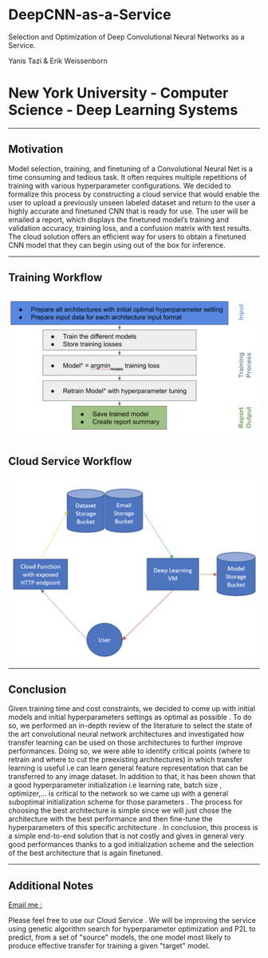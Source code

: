 # DeepCNN-as-a-Service
Selection and Optimization of Deep Convolutional Neural Networks as a Service.

Yanis Tazi & Erik Weissenborn

# New York University - Computer Science - Deep Learning Systems

-------------------------
Motivation
-------------------------
Model selection, training, and finetuning of a Convolutional Neural Net is a time consuming and tedious task. It often requires multiple repetitions of training with various hyperparameter configurations. We decided to formalize this process by constructing a cloud service that would enable the user to upload a previously unseen labeled dataset and return to the user a highly accurate and finetuned CNN that is ready for use. The user will be emailed a report, which displays the finetuned model’s training and validation accuracy, training loss, and a confusion matrix with test results. The cloud solution offers an efficient way for users to obtain a finetuned CNN model that they can begin using out of the box for inference.

-------------------------
Training Workflow
-------------------------
![Screenshot](workflow.png)
-------------------------
Cloud Service Workflow
-------------------------
![Screenshot](cloud_workflow.png)


--------------------
Conclusion
--------------------

Given training time and cost constraints, we decided to come up with initial models and initial hyperparameters settings as optimal as possible . To do so, we performed an in-depth review of the literature to select the state of the art convolutional neural network architectures and investigated how transfer learning can be used on those architectures to further improve performances. Doing so, we were able to identify critical points (where to retrain and where to cut the preexisting architectures) in which transfer learning is useful i.e can learn general feature representation that can be transferred to any image dataset. In addition to that, it has been shown that a good hyperparameter initialization i.e learning rate, batch size , optimizer,... is critical to the network so we came up with a general suboptimal initialization scheme for those parameters . The process for choosing the best architecture is simple since we will just chose the architecture with the best performance and then fine-tune the hyperparameters of this specific architecture . In conclusion, this process is a simple end-to-end solution that is not costly and gives in general very good performances thanks to a god initialization scheme and the selection of the best architecture that is again finetuned. 


--------------------
Additional Notes
--------------------
[Email me :](mailto:yt2725@nyu.edu?subject=[GitHub]%20Source%20Han%20Sans)

Please feel free to use our Cloud Service . We will be improving the service using genetic algorithm search for hyperparameter optimization and P2L to predict, from a set of "source" models, the one model most likely to produce effective transfer for training a given "target" model.
